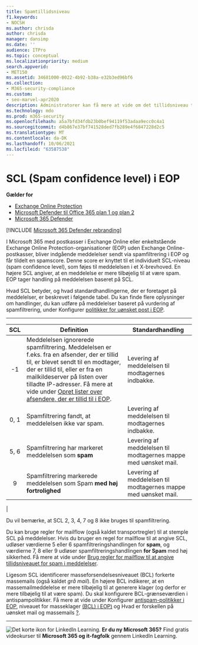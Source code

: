 ```yaml
---
title: Spamtillidsniveau
f1.keywords:
- NOCSH
ms.author: chrisda
author: chrisda
manager: dansimp
ms.date: ''
audience: ITPro
ms.topic: conceptual
ms.localizationpriority: medium
search.appverid:
- MET150
ms.assetid: 34681000-0022-4b92-b38a-e32b3ed96bf6
ms.collection:
- M365-security-compliance
ms.custom:
- seo-marvel-apr2020
description: Administratorer kan få mere at vide om det tillidsniveau til spam, der anvendes til meddelelser i Exchange Online Protection (EOP).
ms.technology: mdo
ms.prod: m365-security
ms.openlocfilehash: a5a7bfd34fdb23b0bef94119f53adaa9ecc0c4a1
ms.sourcegitcommit: d4b867e37bf741528ded7fb289e4f6847228d2c5
ms.translationtype: MT
ms.contentlocale: da-DK
ms.lasthandoff: 10/06/2021
ms.locfileid: "63587538"
---
```

# <a name="spam-confidence-level-scl-in-eop"></a>SCL (Spam confidence level) i EOP

**Gælder for**
- [Exchange Online Protection](exchange-online-protection-overview.md)
- [Microsoft Defender til Office 365 plan 1 og plan 2](defender-for-office-365.md)
- [Microsoft 365 Defender](../defender/microsoft-365-defender.md)

[!INCLUDE [Microsoft 365 Defender rebranding](../includes/microsoft-defender-for-office.md)]

I Microsoft 365 med postkasser i Exchange Online eller enkeltstående Exchange Online Protection-organisationer (EOP) uden Exchange Online-postkasser, bliver indgående meddelelser sendt via spamfiltrering i EOP og får tildelt en spamscore. Denne score er knyttet til et individuelt SCL-niveau (spam confidence level), som føjes til meddelelsen i et X-brevhoved. En højere SCL angiver, at en meddelelse er mere tilbøjelig til at være spam. EOP tager handling på meddelelsen baseret på SCL.

Hvad SCL betyder, og hvad standardhandlingerne, der er foretaget på meddelelser, er beskrevet i følgende tabel. Du kan finde flere oplysninger om handlinger, du kan udføre på meddelelser baseret på vurdering af spamfiltrering, under Konfigurer [politikker for uønsket post i EOP](configure-your-spam-filter-policies.md).

****

|SCL|Definition|Standardhandling|
|:---:|---|---|
|-1|Meddelelsen ignorerede spamfiltrering. Meddelelsen er f.eks. fra en afsender, der er tillid til, er blevet sendt til en modtager, der er tillid til, eller er fra en mailkildeserver på listen over tilladte IP-adresser. Få mere at vide under [Opret lister over afsendere, der er tillid til i EOP](create-safe-sender-lists-in-office-365.md).|Levering af meddelelsen til modtagernes indbakke.|
|0, 1|Spamfiltrering fandt, at meddelelsen ikke var spam.|Levering af meddelelsen til modtagernes indbakke.|
|5, 6|Spamfiltrering har markeret meddelelsen som **spam**|Levering af meddelelsen til modtagernes mappe med uønsket mail.|
|9|Spamfiltrering markerede meddelelsen som Spam **med høj fortrolighed**|Levering af meddelelsen til modtagernes mappe med uønsket mail.|
|

Du vil bemærke, at SCL 2, 3, 4, 7 og 8 ikke bruges til spamfiltrering.

Du kan bruge regler for mailflow (også kaldet transportregler) til at stemple SCL på meddelelser. Hvis du bruger en regel for mailflow til at angive SCL, udløser værdierne 5 eller 6 spamfiltreringshandlingen for **spam**, og værdierne 7, 8 eller 9 udløser spamfiltreringshandlingen **for Spam** med høj sikkerhed. Få mere at vide under [Brug regler for mailflow til at angive tillidsniveauet for spam i meddelelser](/exchange/security-and-compliance/mail-flow-rules/use-rules-to-set-scl).

Ligesom SCL identificerer masseforsendelsesniveauet (BCL) forkerte massemails (også kaldet _grå mail_). En højere BCL indikerer, at en massemailmeddelelse er mere tilbøjelig til at generere klager (og derfor er mere tilbøjelig til at være spam). Du skal konfigurere BCL-grænseværdien i antispampolitikker. Få mere at vide under Konfigurer [antispam-politikker i EOP](configure-your-spam-filter-policies.md), niveauet for masseklager [(BCL) i EOP)](bulk-complaint-level-values.md) og Hvad er forskellen på uønsket mail og massemails [?](what-s-the-difference-between-junk-email-and-bulk-email.md).

****

![Det korte ikon for LinkedIn Learning.](../../media/eac8a413-9498-4220-8544-1e37d1aaea13.png) **Er du ny Microsoft 365?** Find gratis videokurser til **Microsoft 365 og it-fagfolk** gennem LinkedIn Learning.
